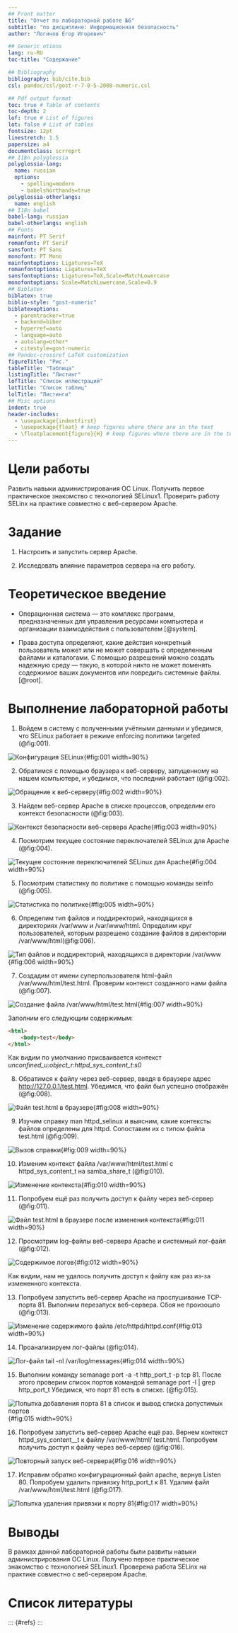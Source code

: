 ```yaml
---
## Front matter
title: "Отчет по лабораторной работе №6"
subtitle: "по дисциплине: Информационная безопасность"
author: "Логинов Егор Игоревич"

## Generic otions
lang: ru-RU
toc-title: "Содержание"

## Bibliography
bibliography: bib/cite.bib
csl: pandoc/csl/gost-r-7-0-5-2008-numeric.csl

## Pdf output format
toc: true # Table of contents
toc-depth: 2
lof: true # List of figures
lot: false # List of tables
fontsize: 12pt
linestretch: 1.5
papersize: a4
documentclass: scrreprt
## I18n polyglossia
polyglossia-lang:
  name: russian
  options:
	- spelling=modern
	- babelshorthands=true
polyglossia-otherlangs:
  name: english
## I18n babel
babel-lang: russian
babel-otherlangs: english
## Fonts
mainfont: PT Serif
romanfont: PT Serif
sansfont: PT Sans
monofont: PT Mono
mainfontoptions: Ligatures=TeX
romanfontoptions: Ligatures=TeX
sansfontoptions: Ligatures=TeX,Scale=MatchLowercase
monofontoptions: Scale=MatchLowercase,Scale=0.9
## Biblatex
biblatex: true
biblio-style: "gost-numeric"
biblatexoptions:
  - parentracker=true
  - backend=biber
  - hyperref=auto
  - language=auto
  - autolang=other*
  - citestyle=gost-numeric
## Pandoc-crossref LaTeX customization
figureTitle: "Рис."
tableTitle: "Таблица"
listingTitle: "Листинг"
lofTitle: "Список иллюстраций"
lotTitle: "Список таблиц"
lolTitle: "Листинги"
## Misc options
indent: true
header-includes:
  - \usepackage{indentfirst}
  - \usepackage{float} # keep figures where there are in the text
  - \floatplacement{figure}{H} # keep figures where there are in the text
---
```


# Цели работы

  Развить навыки администрирования ОС Linux. Получить первое практическое знакомство с технологией SELinux1. Проверить работу SELinx на практике совместно с веб-сервером Apache.

# Задание

1. Настроить и запустить сервер Apache.

2. Исследовать влияние параметров сервера на его работу.

# Теоретическое введение

- Операционная система — это комплекс программ, предназначенных для управления ресурсами компьютера и организации взаимодействия с пользователем [@system].

- Права доступа определяют, какие действия конкретный пользователь может или не может совершать с определенным файлами и каталогами. С помощью разрешений можно создать надежную среду — такую, в которой никто не может поменять содержимое ваших документов или повредить системные файлы. [@root].

# Выполнение лабораторной работы

1. Войдем в систему с полученными учётными данными и убедимся, что
SELinux работает в режиме enforcing политики targeted (@fig:001).

![Конфигурация SELinux](image/fig001.png){#fig:001 width=90%}


2. Обратимся с помощью браузера к веб-серверу, запущенному на нашем
компьютере, и убедимся, что последний работает (@fig:002).

![Обращение к веб-серверу](image/fig002.png){#fig:002 width=90%}


3. Найдем веб-сервер Apache в списке процессов, определим его контекст
безопасности  (@fig:003).

![Контекст безопасности веб-сервера Apache](image/fig003.png){#fig:003 width=90%}


4. Посмотрим текущее состояние переключателей SELinux для Apache (@fig:004).

![Текущее состояние переключателей SELinux для Apache](image/fig004.png){#fig:004 width=90%}


5. Посмотрим статистику по политике с помощью команды seinfo (@fig:005).

![Статистика по политике](image/fig005.png){#fig:005 width=90%}


6. Определим тип файлов и поддиректорий, находящихся в директориях
/var/www и /var/www/html. Определим круг пользователей, которым разрешено создание файлов в директории /var/www/html(@fig:006).

![Тип файлов и поддиректорий, находящихся в директории /var/www](image/fig006.png){#fig:006 width=90%}


7. Создадим от имени суперпользователя html-файл /var/www/html/test.html. Проверим контекст созданного нами файла  (@fig:007).

![Создание файла /var/www/html/test.html](image/fig007.png){#fig:007 width=90%}


Заполним его следующим содержимым:

```html
<html>
	<body>test</body>
</html>
```

Как видим по умолчанию присваивается контекст _unconfined_u:object_r:httpd_sys_content_t:s0_

8. Обратимся к файлу через веб-сервер, введя в браузере адрес
http://127.0.0.1/test.html. Убедимся, что файл был успешно отображён (@fig:008).

![Файл test.html в браузере](image/fig008.png){#fig:008 width=90%}


9. Изучим справку man httpd_selinux и выясним, какие контексты файлов определены для httpd. Сопоставим их с типом файла test.html (@fig:009).

![Вызов справки](image/fig009.png){#fig:009 width=90%}

10. Изменим контекст файла /var/www/html/test.html с httpd_sys_content_t на samba_share_t (@fig:010).

![Изменение контекста](image/fig010.png){#fig:010 width=90%}


11. Попробуем ещё раз получить доступ к файлу через веб-сервер (@fig:011).

![Файл test.html в браузере после изменения контекста](image/fig011.png){#fig:011 width=90%}


12. Просмотрим log-файлы веб-сервера Apache и системный лог-файл (@fig:012).

![Содержимое логов](image/fig012.png){#fig:012 width=90%}


Как видим, нам не удалось получить доступ к файлу как раз из-за измененного контекста.

13. Попробуем запустить веб-сервер Apache на прослушивание ТСР-порта 81. Выполним перезапуск веб-сервера. Сбоя не произошло (@fig:013).

![Изменение содержимого файла /etc/httpd/httpd.conf](image/fig013.png){#fig:013 width=90%}


14. Проанализируем лог-файлы (@fig:014).

![Лог-файл tail -nl /var/log/messages](image/fig014.png){#fig:014 width=90%}


15. Выполним команду semanage port -a -t http_port_t -р tcp 81. После этого проверим список портов командой semanage port -l | grep http_port_t
Убедимся, что порт 81 есть в списке. (@fig:015).

![Попытка добавления порта 81 в список и вывод списка допустимых портов](image/fig015.png){#fig:015 width=90%}


16. Попробуем запустить веб-сервер Apache ещё раз. Вернем контекст httpd_sys_cоntent__t к файлу /var/www/html/ test.html. Попробуем получить доступ к файлу через веб-сервер (@fig:016).

![Повторный запуск веб-сервера](image/fig016.png){#fig:016 width=90%}


17. Исправим обратно конфигурационный файл apache, вернув Listen 80. Попробуем удалить привязку http_port_t к 81. Удалим файл /var/www/html/test.html (@fig:017).

![Попытка удаления привязки к порту 81](image/fig017.png){#fig:017 width=90%}


# Выводы

 В рамках данной лабораторной работы были развиты навыки администрирования ОС Linux. Получено первое практическое знакомство с технологией SELinux1. Проверена работа SELinx на практике совместно с веб-сервером Apache.


# Список литературы

::: {#refs}
:::
